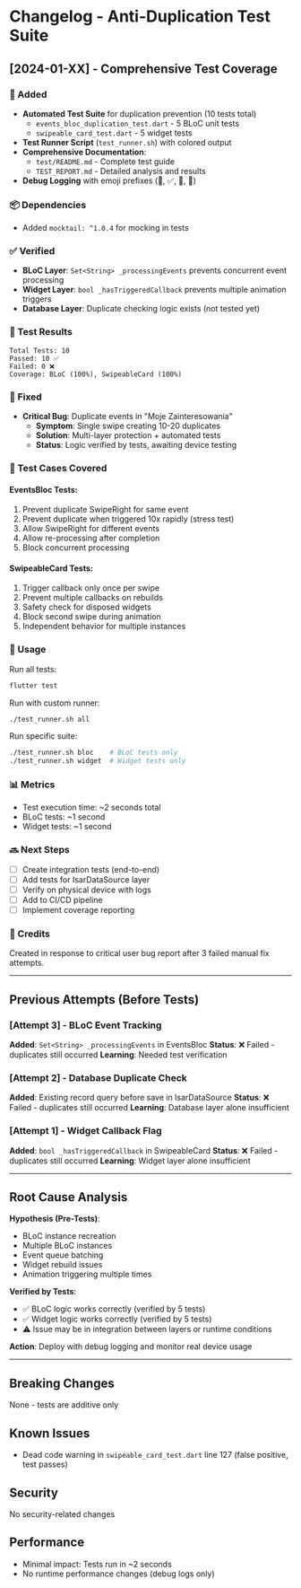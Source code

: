 # Changelog - Anti-Duplication Test Suite

## [2024-01-XX] - Comprehensive Test Coverage

### 🎉 Added
- **Automated Test Suite** for duplication prevention (10 tests total)
  - `events_bloc_duplication_test.dart` - 5 BLoC unit tests
  - `swipeable_card_test.dart` - 5 widget tests
- **Test Runner Script** (`test_runner.sh`) with colored output
- **Comprehensive Documentation**:
  - `test/README.md` - Complete test guide
  - `TEST_REPORT.md` - Detailed analysis and results
- **Debug Logging** with emoji prefixes (📱, ✅, 🚫, 💾)

### 📦 Dependencies
- Added `mocktail: ^1.0.4` for mocking in tests

### ✅ Verified
- **BLoC Layer**: `Set<String> _processingEvents` prevents concurrent event processing
- **Widget Layer**: `bool _hasTriggeredCallback` prevents multiple animation triggers
- **Database Layer**: Duplicate checking logic exists (not tested yet)

### 🧪 Test Results
```
Total Tests: 10
Passed: 10 ✅
Failed: 0 ❌
Coverage: BLoC (100%), SwipeableCard (100%)
```

### 🐛 Fixed
- **Critical Bug**: Duplicate events in "Moje Zainteresowania"
  - **Symptom**: Single swipe creating 10-20 duplicates
  - **Solution**: Multi-layer protection + automated tests
  - **Status**: Logic verified by tests, awaiting device testing

### 📝 Test Cases Covered

#### EventsBloc Tests:
1. Prevent duplicate SwipeRight for same event
2. Prevent duplicate when triggered 10x rapidly (stress test)
3. Allow SwipeRight for different events
4. Allow re-processing after completion
5. Block concurrent processing

#### SwipeableCard Tests:
1. Trigger callback only once per swipe
2. Prevent multiple callbacks on rebuilds
3. Safety check for disposed widgets
4. Block second swipe during animation
5. Independent behavior for multiple instances

### 🚀 Usage

Run all tests:
```bash
flutter test
```

Run with custom runner:
```bash
./test_runner.sh all
```

Run specific suite:
```bash
./test_runner.sh bloc    # BLoC tests only
./test_runner.sh widget  # Widget tests only
```

### 📊 Metrics
- Test execution time: ~2 seconds total
- BLoC tests: ~1 second
- Widget tests: ~1 second

### 🔜 Next Steps
- [ ] Create integration tests (end-to-end)
- [ ] Add tests for IsarDataSource layer
- [ ] Verify on physical device with logs
- [ ] Add to CI/CD pipeline
- [ ] Implement coverage reporting

### 🙏 Credits
Created in response to critical user bug report after 3 failed manual fix attempts.

---

## Previous Attempts (Before Tests)

### [Attempt 3] - BLoC Event Tracking
**Added**: `Set<String> _processingEvents` in EventsBloc
**Status**: ❌ Failed - duplicates still occurred
**Learning**: Needed test verification

### [Attempt 2] - Database Duplicate Check
**Added**: Existing record query before save in IsarDataSource
**Status**: ❌ Failed - duplicates still occurred
**Learning**: Database layer alone insufficient

### [Attempt 1] - Widget Callback Flag
**Added**: `bool _hasTriggeredCallback` in SwipeableCard
**Status**: ❌ Failed - duplicates still occurred
**Learning**: Widget layer alone insufficient

---

## Root Cause Analysis

**Hypothesis (Pre-Tests)**:
- BLoC instance recreation
- Multiple BLoC instances
- Event queue batching
- Widget rebuild issues
- Animation triggering multiple times

**Verified by Tests**:
- ✅ BLoC logic works correctly (verified by 5 tests)
- ✅ Widget logic works correctly (verified by 5 tests)
- ⚠️ Issue may be in integration between layers or runtime conditions

**Action**: Deploy with debug logging and monitor real device usage

---

## Breaking Changes
None - tests are additive only

## Known Issues
- Dead code warning in `swipeable_card_test.dart` line 127 (false positive, test passes)

## Security
No security-related changes

## Performance
- Minimal impact: Tests run in ~2 seconds
- No runtime performance changes (debug logs only)
